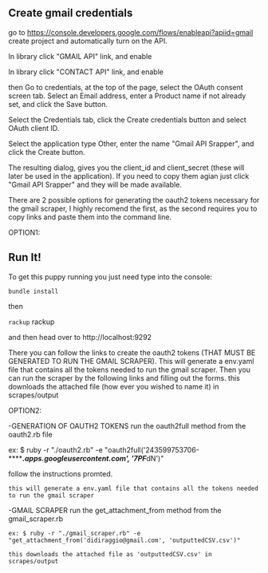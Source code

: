 ## Create gmail credentials

go to https://console.developers.google.com/flows/enableapi?apiid=gmail create project and automatically turn on the API.

In library click "GMAIL API" link, and enable

In library click "CONTACT API" link, and enable

then Go to credentials, at the top of the page, select the OAuth consent screen tab. Select an Email address, enter a Product name if not already set, and click the Save button.

Select the Credentials tab, click the Create credentials button and select OAuth client ID.

Select the application type Other, enter the name "Gmail API Srapper", and click the Create button.

The resulting dialog, gives you the client_id and client_secret (these will later be used in the application).
If you need to copy them agian just click "Gmail API Srapper" and they will be made available.


There are 2 possible options for generating the oauth2 tokens necessary for the gmail scraper, I highly recomend the first,
as the second requires you to copy links and paste them into the command line.

OPTION1:

## Run It!

To get this puppy running you just need type into the console:

```bundle install```

then

```rackup```
rackup

and then head over to http://localhost:9292

There you can follow the links to create the oauth2 tokens (THAT MUST BE GENERATED TO RUN THE GMAIL SCRAPER).
This will generate a env.yaml file that contains all the tokens needed to run the gmail scraper.
Then you can run the scraper by the following links and filling out the forms.
this downloads the attached file (how ever you wished to name it) in scrapes/output


OPTION2:

-GENERATION OF OAUTH2 TOKENS 
   run the oauth2full method from the oauth2.rb file

   ex: $ ruby -r "./oauth2.rb" -e "oauth2full('243599753706-*************.apps.googleusercontent.com', '7PF*********dN')" 

   follow the instructions promted.

	this will generate a env.yaml file that contains all the tokens needed to run the gmail scraper

-GMAIL SCRAPER
	run the get_attachment_from method from the gmail_scraper.rb

	ex: $ ruby -r "./gmail_scraper.rb" -e "get_attachment_from('didiraggio@gmail.com', 'outputtedCSV.csv')"

	this downloads the attached file as 'outputtedCSV.csv' in scrapes/output
